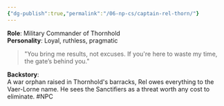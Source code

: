 ```yaml
---
{"dg-publish":true,"permalink":"/06-np-cs/captain-rel-thorn/"}
---
```


**Role**: Military Commander of Thornhold  
**Personality**: Loyal, ruthless, pragmatic  

> "You bring me results, not excuses. If you're here to waste my time, the gate’s behind you."

**Backstory**:  
A war orphan raised in Thornhold's barracks, Rel owes everything to the Vaer-Lorne name. He sees the Sanctifiers as a threat worth any cost to eliminate.
#NPC 